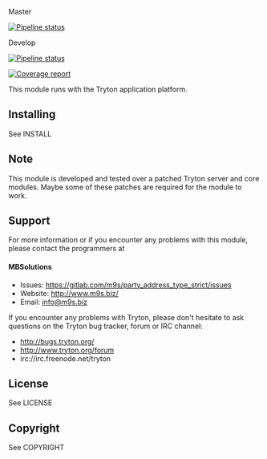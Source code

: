 Master

[![Pipeline status](https://gitlab.com/m9s/party_address_type_strict/badges/master/pipeline.svg)](https://gitlab.com/m9s/party_address_type_strict/commits/master)

Develop

[![Pipeline status](https://gitlab.com/m9s/party_address_type_strict/badges/develop/pipeline.svg)](https://gitlab.com/m9s/party_address_type_strict/commits/develop)

[![Coverage report](https://gitlab.com/m9s/party_address_type_strict/badges/develop/coverage.svg)](http://m9s.gitlab.io/party_address_type_strict)



This module runs with the Tryton application platform.

Installing
----------

See INSTALL

Note
----

This module is developed and tested over a patched Tryton server and
core modules. Maybe some of these patches are required for the module to work.

Support
-------

For more information or if you encounter any problems with this module,
please contact the programmers at

#### MBSolutions

   * Issues:   https://gitlab.com/m9s/party_address_type_strict/issues
   * Website:  http://www.m9s.biz/
   * Email:    info@m9s.biz

If you encounter any problems with Tryton, please don't hesitate to ask
questions on the Tryton bug tracker, forum or IRC channel:

   * http://bugs.tryton.org/
   * http://www.tryton.org/forum
   * irc://irc.freenode.net/tryton

License
-------

See LICENSE

Copyright
---------

See COPYRIGHT

